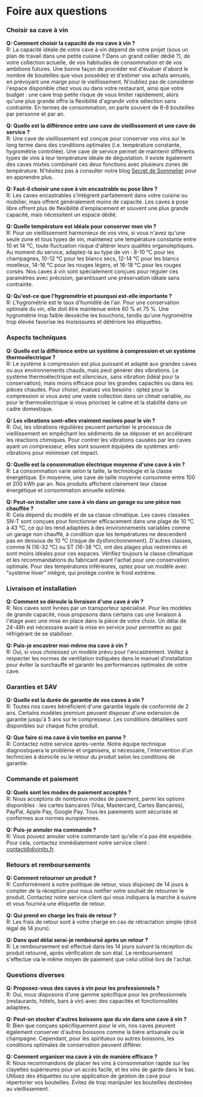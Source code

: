 # Foire aux questions


### Choisir sa cave à vin

**Q: Comment choisir la capacité de ma cave à vin ?**  
R: La capacité idéale de votre cave à vin dépend de votre projet (sous un plan de travail dans une petite cuisine ? Dans un grand cellier dédié ?), de votre collection actuelle, de vos habitudes de consommation et de vos ambitions futures. Une bonne façon de procéder est d'évaluer d'abord le nombre de bouteilles que vous possédez et d'estimer vos achats annuels, en prévoyant une marge pour le vieillissement. N'oubliez pas de considérer l'espace disponible chez vous ou dans votre restaurant, ainsi que votre budget : une cave trop petite risque de vous limiter rapidement, alors qu'une plus grande offre la flexibilité d'agrandir votre sélection sans contrainte. En termes de consommation, on parle souvent de 6-8 bouteilles par personne et par an.

**Q: Quelle est la différence entre une cave de vieillissement et une cave de service ?**  
R: Une cave de vieillissement est conçue pour conserver vos vins sur le long terme dans des conditions optimales (i.e. température constante, hygrométrie contrôlée). Une cave de service permet de maintenir différents types de vins à leur température idéale de dégustation. Il existe également des caves mixtes combinant ces deux fonctions avec plusieurs zones de température. N'hésitez pas à consulter notre blog [Secret de Sommelier]([url](https://divinito.fr/fr/secrets-sommeliers)) pour en apprendre plus.

**Q: Faut-il choisir une cave à vin encastrable ou pose libre ?**  
R: Les caves encastrables s'intègrent parfaitement dans votre cuisine ou mobilier, mais offrent généralement moins de capacité. Les caves à pose libre offrent plus de flexibilité d'emplacement et souvent une plus grande capacité, mais nécessitent un espace dédié.

**Q: Quelle température est idéale pour conserver mon vin ?**  
R: Pour un vieillissement harmonieux de vos vins, si vous n'avez qu'une seule zone et tous types de vin, maintenez une température constante entre 10 et 14 °C, toute fluctuation risque d'altérer leurs qualités organoleptiques. Au moment du service, adaptez-la au type de vin : 8-10 °C pour les champagnes, 10-12 °C pour les blancs secs, 12-14 °C pour les blancs moelleux, 14-16 °C pour les rouges légers, et 16-18 °C pour les rouges corsés. Nos caves à vin sont spécialement conçues pour réguler ces paramètres avec précision, garantissant une préservation idéale sans contrainte.

**Q: Qu'est-ce que l'hygrométrie et pourquoi est-elle importante ?**  
R: L'hygrométrie est le taux d'humidité de l'air. Pour une conservation optimale du vin, elle doit être maintenue entre 60 % et 75 %. Une hygrométrie trop faible dessèche les bouchons, tandis qu'une hygrométrie trop élevée favorise les moisissures et détériore les étiquettes.

### Aspects techniques

**Q: Quelle est la différence entre un système à compression et un système thermoélectrique ?**  
R: Le système à compression est plus puissant et adapté aux grandes caves ou aux environnements chauds, mais peut générer des vibrations. Le système thermoélectrique est silencieux, sans vibration (idéal pour la conservation), mais moins efficace pour les grandes capacités ou dans les pièces chaudes. Pour choisir, évaluez vos besoins : optez pour la compression si vous avez une vaste collection dans un climat variable, ou pour le thermoélectrique si vous priorisez le calme et la stabilité dans un cadre domestique.

**Q: Les vibrations sont-elles vraiment nocives pour le vin ?**  
R: Oui, les vibrations régulières peuvent perturber le processus de vieillissement en empêchant les sédiments de se déposer et en accélérant les réactions chimiques. Pour contrer les vibrations causées par les caves ayant un compresseur, elles sont souvent équipées de systèmes anti-vibrations pour minimiser cet impact.

**Q: Quelle est la consommation électrique moyenne d'une cave à vin ?**  
R: La consommation varie selon la taille, la technologie et la classe énergétique. En moyenne, une cave de taille moyenne consomme entre 100 et 200 kWh par an. Nos produits affichent clairement leur classe énergétique et consommation annuelle estimée.

**Q: Peut-on installer une cave à vin dans un garage ou une pièce non chauffée ?**  
R: Cela dépend du modèle et de sa classe climatique. Les caves classées SN-T sont conçues pour fonctionner efficacement dans une plage de 10 °C à 43 °C, ce qui les rend adaptées à des environnements variables comme un garage non chauffé, à condition que les températures ne descendent pas en dessous de 10 °C (risque de dysfonctionnement). D'autres classes, comme N (16-32 °C) ou ST (16-38 °C), ont des plages plus restreintes et sont moins idéales pour ces espaces. Vérifiez toujours la classe climatique et les recommandations du fabricant avant l'achat pour une conservation optimale. Pour des températures inférieures, optez pour un modèle avec "système hiver" intégré, qui protège contre le froid extrême.

### Livraison et installation

**Q: Comment se déroule la livraison d'une cave à vin ?**  
R: Nos caves sont livrées par un transporteur spécialisé. Pour les modèles de grande capacité, nous proposons dans certains cas une livraison à l'étage avec une mise en place dans la pièce de votre choix. Un délai de 24-48h est nécessaire avant la mise en service pour permettre au gaz réfrigérant de se stabiliser.

**Q: Puis-je encastrer moi-même ma cave à vin ?**  
R: Oui, si vous choisissez un modèle prévu pour l'encastrement. Veillez à respecter les normes de ventilation indiquées dans le manuel d'installation pour éviter la surchauffe et garantir les performances optimales de votre cave.

### Garanties et SAV

**Q: Quelle est la durée de garantie de vos caves à vin ?**  
R: Toutes nos caves bénéficient d'une garantie légale de conformité de 2 ans. Certains modèles premium peuvent disposer d'une extension de garantie jusqu'à 5 ans sur le compresseur. Les conditions détaillées sont disponibles sur chaque fiche produit.

**Q: Que faire si ma cave à vin tombe en panne ?**  
R: Contactez notre service après-vente. Notre équipe technique diagnostiquera le problème et organisera, si nécessaire, l'intervention d'un technicien à domicile ou le retour du produit selon les conditions de garantie.

### Commande et paiement

**Q: Quels sont les modes de paiement acceptés ?**  
R: Nous acceptons de nombreux modes de paiement, parmi les options disponibles : les cartes bancaires (Visa, Mastercard, Cartes Bancaires), PayPal, Apple Pay, Google Pay. Tous les paiements sont sécurisés et conformes aux normes européennes.

**Q: Puis-je annuler ma commande ?**  
R: Vous pouvez annuler votre commande tant qu'elle n'a pas été expédiée. Pour cela, contactez immédiatement notre service client : contact@divinito.fr.

### Retours et remboursements

**Q: Comment retourner un produit ?**  
R: Conformément à notre politique de retour, vous disposez de 14 jours à compter de la réception pour nous notifier votre souhait de retourner le produit. Contactez notre service client qui vous indiquera la marche à suivre et vous fournira une étiquette de retour.

**Q: Qui prend en charge les frais de retour ?**  
R: Les frais de retour sont à votre charge en cas de rétractation simple (droit légal de 14 jours).

**Q: Dans quel délai serai-je remboursé après un retour ?**  
R: Le remboursement est effectué dans les 14 jours suivant la réception du produit retourné, après vérification de son état. Le remboursement s'effectue via le même moyen de paiement que celui utilisé lors de l'achat.

### Questions diverses

**Q: Proposez-vous des caves à vin pour les professionnels ?**  
R: Oui, nous disposons d'une gamme spécifique pour les professionnels (restaurants, hôtels, bars à vin) avec des capacités et fonctionnalités adaptées.

**Q: Peut-on stocker d'autres boissons que du vin dans une cave à vin ?**  
R: Bien que conçues spécifiquement pour le vin, nos caves peuvent également conserver d'autres boissons comme la bière artisanale ou le champagne. Cependant, pour les spiritueux ou autres boissons, les conditions optimales de conservation peuvent différer.

**Q: Comment organiser ma cave à vin de manière efficace ?**  
R: Nous recommandons de placer les vins à consommation rapide sur les clayettes supérieures pour un accès facile, et les vins de garde dans le bas. Utilisez des étiquettes ou une application de gestion de cave pour répertorier vos bouteilles. Évitez de trop manipuler les bouteilles destinées au vieillissement.
